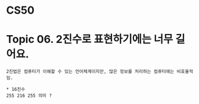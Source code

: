 # CS50
# Topic 06. 2진수로 표현하기에는 너무 길어요.

    2진법은 컴퓨터가 이해할 수 있는 언어체계이지만, 많은 정보를 처리하는 컴퓨터에는 비효율적임.

    * 16진수
    255 216 255 의미 ?
